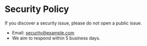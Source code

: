 # Security Policy

If you discover a security issue, please do not open a public issue.

- Email: security@example.com
- We aim to respond within 5 business days.
